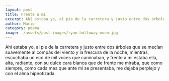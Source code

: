 ```yaml
---
layout: post
title: Frente a mí
excerpt: Ahí estaba yo, al pie de la carretera y justo entre dos árboles que se mesían suavemente al compás del viento y la frescura de la noche mientras escuchaba un eco de mil voces que caminaban.
author: Mario
category: poema
image:  /assets/post-images/ryan-holloway-moon.jpg
---
```


Ahí estaba yo, al pie de la carretera y justo entre dos árboles que se mecían suavemente al compás del viento y la frescura de la noche, mientras, escuchaba un eco de mil voces que caminaban, y frente a mí estaba ella, alta, radiante, con su dulce cara  blanca que de frente me miraba, que como siempre, como cada mes que ante mi se presentaba, me dejaba perplejo y con el alma hipnotizada.
